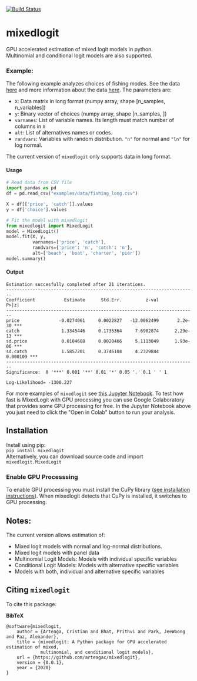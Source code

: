 [![Build Status](https://travis-ci.com/arteagac/pymlogit.svg?branch=master)](https://travis-ci.com/arteagac/pymlogit)

# mixedlogit
GPU accelerated estimation of mixed logit models in python.  
Multinomial and conditional logit models are also supported.

### Example:
The following example analyzes choices of fishing modes. See the data [here](examples/data/fishing_long.csv) and more information about the data [here](https://doi.org/10.1162/003465399767923827). The parameters are:
- `X`: Data matrix in long format (numpy array, shape [n_samples, n_variables])
- `y`: Binary vector of choices (numpy array, shape [n_samples, ])
- `varnames`: List of variable names. Its length must match number of columns in `X`
- `alt`:  List of alternatives names or codes.
- `randvars`: Variables with random distribution. `"n"` for normal and `"ln"` for log normal.

The current version of `mixedlogit` only supports data in long format.

#### Usage
```python
# Read data from CSV file
import pandas as pd
df = pd.read_csv("examples/data/fishing_long.csv")

X = df[['price', 'catch']].values
y = df['choice'].values

# Fit the model with mixedlogit
from mixedlogit import MixedLogit
model = MixedLogit()
model.fit(X, y, 
          varnames=['price', 'catch'],
          randvars={'price': 'n', 'catch': 'n'},
          alt=['beach', 'boat', 'charter', 'pier'])
model.summary()
```

#### Output
```
Estimation succesfully completed after 21 iterations.
------------------------------------------------------------------------
Coefficient           Estimate      Std.Err.         z-val         P>|z|
------------------------------------------------------------------------
price               -0.0274061     0.0022827   -12.0062499       2.2e-30 ***
catch                1.3345446     0.1735364     7.6902874      2.29e-13 ***
sd.price             0.0104608     0.0020466     5.1113049      1.93e-06 ***
sd.catch             1.5857201     0.3746104     4.2329844      0.000109 ***
------------------------------------------------------------------------
Significance:  0 '***' 0.001 '**' 0.01 '*' 0.05 '.' 0.1 ' ' 1

Log-Likelihood= -1300.227

```
For more examples of `mixedlogit` see [this Jupyter Notebook](https://github.com/arteagac/mixedlogit/blob/master/examples/mixed_logit_model.ipynb).
To test how fast is MixedLogit with GPU processing you can use Google Colaboratory that provides some GPU processing for free. In the Jupyter Notebook above you just need to click the "Open in Colab" button to run your analysis.

## Installation
Install using pip:  
`pip install mixedlogit`  
Alternatively, you can download source code and import `mixedlogit.MixedLogit`

### Enable GPU Processsing
To enable GPU processing you must install the CuPy library  ([see installation instructions](https://docs.cupy.dev/en/stable/install.html)).  When mixedlogit detects that CuPy is installed, it switches to GPU processing.

## Notes:
The current version allows estimation of:
- Mixed logit models with normal and log-normal distributions.
- Mixed logit models with panel data
- Multinomial Logit Models: Models with individual specific variables
- Conditional Logit Models: Models with alternative specific variables
- Models with both, individual and alternative specific variables

## Citing `mixedlogit`

To cite this package:

**BibTeX**

```
@software{mixedlogit,
    author = {Arteaga, Cristian and Bhat, Prithvi and Park, JeeWoong and Paz, Alexander},
    title = {mixedlogit: A Python package for GPU accelerated estimation of mixed, 
             multinomial, and conditional logit models},
    url = {https://github.com/arteagac/mixedlogit},
    version = {0.0.1},
    year = {2020}
}
```

